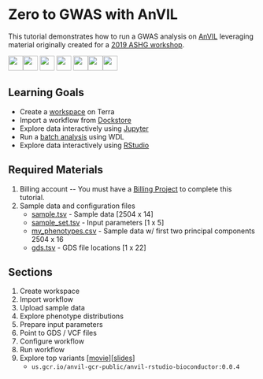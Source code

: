 
# Zero to GWAS with AnVIL

This tutorial demonstrates how to run a GWAS analysis on [AnVIL](https://anvilproject.org) leveraging material originally created for a [2019 ASHG workshop](https://anvil.terra.bio/#workspaces/amp-t2d-op/2019_ASHG_Reproducible_GWAS-V2).

<img src="https://anvilproject.org/static/logo-f572a5fcc603d88700dd44bed44b8830.png" height=30><img src="https://theme.zdassets.com/theme_assets/2378360/7b2886b47ee19caff6ddae04c4cb4f4fbcb24448.png" height=30> <img src="https://pbs.twimg.com/profile_images/825416462747656192/CWnYu9Fe_400x400.jpg" height=30> <img src="https://upload.wikimedia.org/wikipedia/commons/thumb/3/38/Jupyter_logo.svg/1280px-Jupyter_logo.svg.png" height=30> <img src="https://docs.dockstore.org/en/develop/_images/wdl.png" height=30><img src="https://cromwell.readthedocs.io/en/stable/jamie_the_cromwell_pig.png" height=30><img src="https://d33wubrfki0l68.cloudfront.net/62bcc8535a06077094ca3c29c383e37ad7334311/a263f/assets/img/logo.svg" height=30>

## Learning Goals

- Create a [workspace](https://www.youtube.com/watch?v=ONc1Wf7rEuw) on Terra
- Import a workflow from [Dockstore](https://support.terra.bio/hc/en-us/articles/360038137292)
- Explore data interactively using [Jupyter](https://www.youtube.com/watch?v=DbakAsk4-5c)
- Run a [batch analysis](https://support.terra.bio/hc/en-us/articles/360036379771) using WDL
- Explore data interactively using [RStudio](https://github.com/anvilproject/anvil-docker/tree/master/anvil-rstudio-bioconductor)

## Required Materials

1. Billing account -- You must have a [Billing Project](https://support.terra.bio/hc/en-us/articles/360026182251) to complete this tutorial.
2. Sample data and configuration files
    - [sample.tsv](https://drive.google.com/uc?id=1lb3FyEla-zWYois5RUbjwgBkl9m_Hp8S) - Sample data [2504 x 14]
    - [sample_set.tsv](https://drive.google.com/uc?id=1KkzGoqZtovY1k3wXvwgJvL64rz-BwOLE) - Input parameters [1 x 5]
    - [my_phenotypes.csv](https://drive.google.com/uc?id=1DIYoSg3ibq_O8ANGLKws3g8spg1-RCJu) - Sample data w/ first two principal components 2504 x 16
    - [gds.tsv](https://drive.google.com/uc?id=1lVH1bMhW04qX19TSEToYkGSE88QARc39) - GDS file locations [1 x 22]

## Sections

1. Create workspace
1. Import workflow
1. Upload sample data
1. Explore phenotype distributions
1. Prepare input parameters
1. Point to GDS / VCF files
1. Configure workflow
1. Run workflow
1. Explore top variants [[movie](https://drive.google.com/uc?id=1GdJeq2lrlQv0Ba44q3E74_dPdmdkeJO5)][[slides](https://docs.google.com/presentation/d/1ezmW_hRlq9gcQO3DQcTtOCvFsuZHbxiXxOre3955LJI/edit?usp=sharing)]
    - `us.gcr.io/anvil-gcr-public/anvil-rstudio-bioconductor:0.0.4`

